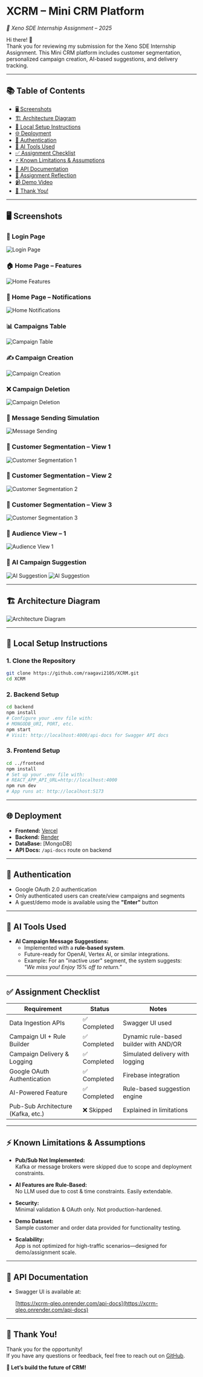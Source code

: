 # XCRM – Mini CRM Platform  
_🚀 Xeno SDE Internship Assignment – 2025_

Hi there! 👋  
Thank you for reviewing my submission for the Xeno SDE Internship Assignment. This Mini CRM platform includes customer segmentation, personalized campaign creation, AI-based suggestions, and delivery tracking.

---

## 📚 Table of Contents

- [🖥️ Screenshots](#️-screenshots)
- [🏗️ Architecture Diagram](#️-architecture-diagram)
- [📝 Local Setup Instructions](#️-local-setup-instructions)
- [🌐 Deployment](#️-deployment)
- [🔐 Authentication](#️-authentication)
- [🤖 AI Tools Used](#️-ai-tools-used)
- [✅ Assignment Checklist](#️-assignment-checklist)
- [⚡ Known Limitations & Assumptions](#️-known-limitations--assumptions)
- [📄 API Documentation](#️-api-documentation)
- [🧠 Assignment Reflection](#️-assignment-reflection)
- [📹 Demo Video](#️-demo-video)
- [👋 Thank You!](#️-thank-you)

---

## 🖥️ Screenshots

### 🔐 Login Page
![Login Page](screenshots/2.png)

### 🏠 Home Page – Features
![Home Features](screenshots/3.png)


### 🔔 Home Page – Notifications
![Home Notifications](screenshots/4.png)

### 📊 Campaigns Table
![Campaign Table](screenshots/5.png)

### ✍️ Campaign Creation
![Campaign Creation](screenshots/6.png)

### ❌ Campaign Deletion
![Campaign Deletion](screenshots/7.png)

### 📩 Message Sending Simulation
![Message Sending](screenshots/8.png)

### 🧠 Customer Segmentation – View 1
![Customer Segmentation 1](screenshots/9.png)

### 🧠 Customer Segmentation – View 2
![Customer Segmentation 2](screenshots/10.png)

### 🧠 Customer Segmentation – View 3
![Customer Segmentation 3](screenshots/11.png)

### 👥 Audience View – 1
![Audience View 1](screenshots/12.png)


### 🤖 AI Campaign Suggestion
![AI Suggestion](screenshots/13.png)
![AI Suggestion](screenshots/14.png)

---

## 🏗️ Architecture Diagram

![Architecture Diagram](screenshots/arch.png)

---

## 📝 Local Setup Instructions

### 1. Clone the Repository

```sh
git clone https://github.com/raagavi2105/XCRM.git
cd XCRM
```

### 2. Backend Setup

```sh
cd backend
npm install
# Configure your .env file with:
# MONGODB_URI, PORT, etc.
npm start
# Visit: http://localhost:4000/api-docs for Swagger API docs
```

### 3. Frontend Setup

```sh
cd ../frontend
npm install
# Set up your .env file with:
# REACT_APP_API_URL=http://localhost:4000
npm run dev
# App runs at: http://localhost:5173
```

---

## 🌐 Deployment

- **Frontend:** [Vercel](https://xcrm-mini.vercel.app/)
- **Backend:** [Render](https://x-crm.onrender.com)
- **DataBase:** [MongoDB]
- **API Docs:** `/api-docs` route on backend

---

## 🔐 Authentication

- Google OAuth 2.0 authentication
- Only authenticated users can create/view campaigns and segments
- A guest/demo mode is available using the **"Enter"** button

---

## 🤖 AI Tools Used

- **AI Campaign Message Suggestions:**
  - Implemented with a **rule-based system**.
  - Future-ready for OpenAI, Vertex AI, or similar integrations.
  - Example: For an "inactive user" segment, the system suggests:  
    _"We miss you! Enjoy 15% off to return."_

---

## ✅ Assignment Checklist

| Requirement                              | Status      | Notes |
|------------------------------------------|-------------|-------|
| Data Ingestion APIs                      | ✅ Completed | Swagger UI used |
| Campaign UI + Rule Builder               | ✅ Completed | Dynamic rule-based builder with AND/OR |
| Campaign Delivery & Logging              | ✅ Completed | Simulated delivery with logging |
| Google OAuth Authentication              | ✅ Completed | Firebase integration |
| AI-Powered Feature                       | ✅ Completed | Rule-based suggestion engine |
| Pub-Sub Architecture (Kafka, etc.)       | ❌ Skipped   | Explained in limitations |

---

## ⚡ Known Limitations & Assumptions

- **Pub/Sub Not Implemented:**  
  Kafka or message brokers were skipped due to scope and deployment constraints.

- **AI Features are Rule-Based:**  
  No LLM used due to cost & time constraints. Easily extendable.

- **Security:**  
  Minimal validation & OAuth only. Not production-hardened.

- **Demo Dataset:**  
  Sample customer and order data provided for functionality testing.

- **Scalability:**  
  App is not optimized for high-traffic scenarios—designed for demo/assignment scale.

---

## 📄 API Documentation

- Swagger UI is available at:  
 
  [https://xcrm-qleo.onrender.com/api-docs](https://xcrm-qleo.onrender.com/api-docs)

---



## 👋 Thank You!

Thank you for the opportunity!  
If you have any questions or feedback, feel free to reach out on [GitHub](https://github.com/raagavi2105).

**🚀 Let’s build the future of CRM!**
